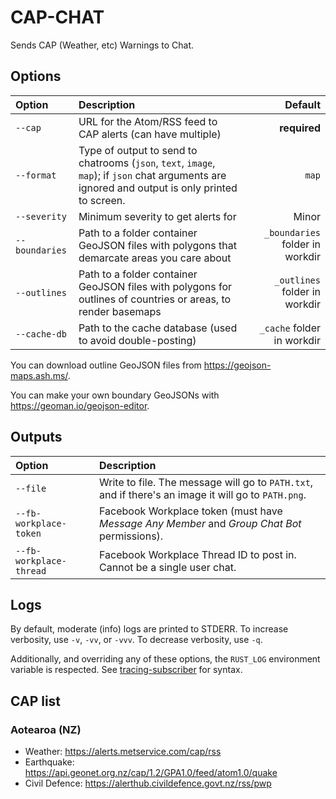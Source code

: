 # CAP-CHAT

Sends CAP (Weather, etc) Warnings to Chat.

## Options

|Option|Description|Default|
|:-----|:----------|------:|
|`--cap`|URL for the Atom/RSS feed to CAP alerts (can have multiple)|**required**|
|`--format`|Type of output to send to chatrooms (`json`, `text`, `image`, `map`); if `json` chat arguments are ignored and output is only printed to screen.|`map`|
|`--severity`|Minimum severity to get alerts for|Minor|
|`--boundaries`|Path to a folder container GeoJSON files with polygons that demarcate areas you care about|`_boundaries` folder in workdir|
|`--outlines`|Path to a folder container GeoJSON files with polygons for outlines of countries or areas, to render basemaps|`_outlines` folder in workdir|
|`--cache-db`|Path to the cache database (used to avoid double-posting)|`_cache` folder in workdir|

You can download outline GeoJSON files from https://geojson-maps.ash.ms/.

You can make your own boundary GeoJSONs with https://geoman.io/geojson-editor.

## Outputs

|Option|Description|
|:-----|:----------|
|`--file`|Write to file. The message will go to `PATH.txt`, and if there's an image it will go to `PATH.png`.|
|`--fb-workplace-token`|Facebook Workplace token (must have _Message Any Member_ and _Group Chat Bot_ permissions).||
|`--fb-workplace-thread`|Facebook Workplace Thread ID to post in. Cannot be a single user chat.||

## Logs

By default, moderate (info) logs are printed to STDERR.
To increase verbosity, use `-v`, `-vv`, or `-vvv`.
To decrease verbosity, use `-q`.

Additionally, and overriding any of these options, the `RUST_LOG` environment variable is respected.
See [tracing-subscriber](https://docs.rs/tracing-subscriber/*/tracing_subscriber/filter/struct.EnvFilter.html) for syntax.

## CAP list

### Aotearoa (NZ)

- Weather: https://alerts.metservice.com/cap/rss
- Earthquake: https://api.geonet.org.nz/cap/1.2/GPA1.0/feed/atom1.0/quake
- Civil Defence: https://alerthub.civildefence.govt.nz/rss/pwp

